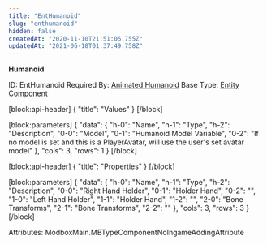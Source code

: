 ```yaml
---
title: "EntHumanoid"
slug: "enthumanoid"
hidden: false
createdAt: "2020-11-10T21:51:06.755Z"
updatedAt: "2021-06-18T01:37:49.758Z"
---
```

**Humanoid**


ID: EntHumanoid
Required By: [Animated Humanoid](doc:entanimatedhumanoid)
Base Type: [Entity Component](doc:componententity)

[block:api-header]
{
  "title": "Values"
}
[/block]

[block:parameters]
{
  "data": {
    "h-0": "Name",
    "h-1": "Type",
    "h-2": "Description",
    "0-0": "Model",
    "0-1": "Humanoid Model Variable",
    "0-2": "If no model is set and this is a PlayerAvatar, will use the user's set avatar model"
  },
  "cols": 3,
  "rows": 1
}
[/block]

[block:api-header]
{
  "title": "Properties"
}
[/block]

[block:parameters]
{
  "data": {
    "h-0": "Name",
    "h-1": "Type",
    "h-2": "Description",
    "0-0": "Right Hand Holder",
    "0-1": "Holder Hand",
    "0-2": "",
    "1-0": "Left Hand Holder",
    "1-1": "Holder Hand",
    "1-2": "",
    "2-0": "Bone Transforms",
    "2-1": "Bone Transforms",
    "2-2": ""
  },
  "cols": 3,
  "rows": 3
}
[/block]


Attributes:
ModboxMain.MBTypeComponentNoIngameAddingAttribute